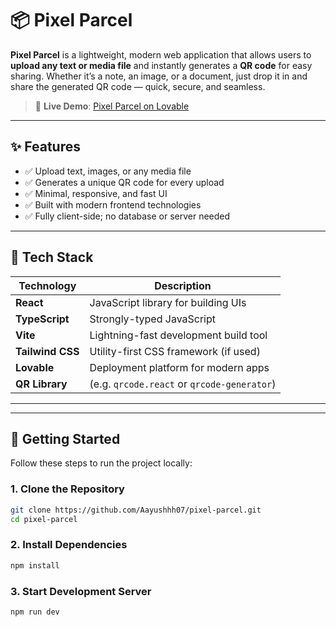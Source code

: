# 📦 Pixel Parcel

**Pixel Parcel** is a lightweight, modern web application that allows users to **upload any text or media file** and instantly generates a **QR code** for easy sharing. Whether it’s a note, an image, or a document, just drop it in and share the generated QR code — quick, secure, and seamless.

> 🔗 **Live Demo**: [Pixel Parcel on Lovable](https://lovable.dev/projects/e4be1e98-7eb7-4488-879c-f27258665243)

---

## ✨ Features

- ✅ Upload text, images, or any media file
- ✅ Generates a unique QR code for every upload
- ✅ Minimal, responsive, and fast UI
- ✅ Built with modern frontend technologies
- ✅ Fully client-side; no database or server needed

---

## 🧱 Tech Stack

| Technology   | Description                            |
|--------------|----------------------------------------|
| **React**    | JavaScript library for building UIs    |
| **TypeScript** | Strongly-typed JavaScript             |
| **Vite**     | Lightning-fast development build tool  |
| **Tailwind CSS** | Utility-first CSS framework (if used) |
| **Lovable**  | Deployment platform for modern apps    |
| **QR Library** | (e.g. `qrcode.react` or `qrcode-generator`) |

---


---

## 🚀 Getting Started

Follow these steps to run the project locally:

### 1. Clone the Repository

```bash
git clone https://github.com/Aayushhh07/pixel-parcel.git
cd pixel-parcel
```
### 2. Install Dependencies
```bash
npm install
```
### 3. Start Development Server
```bash
npm run dev
```



